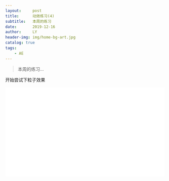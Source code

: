 ```yaml
---
layout:     post
title:      动效练习(4)
subtitle:   本周的练习
date:       2019-12-16
author:     LY
header-img: img/home-bg-art.jpg
catalog: true
tags:
    - AE
---
```


> 本周的练习... 

开始尝试下粒子效果

![](/img/2019121601.gif)


